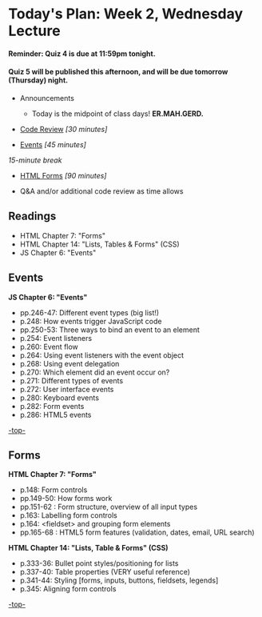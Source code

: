 <a id="top"></a>
# Today's Plan: Week 2, Wednesday Lecture

#### Reminder: Quiz 4 is due at 11:59pm tonight.

#### Quiz 5 will be published this afternoon, and will be due tomorrow (Thursday) night.

- Announcements
  - Today is the midpoint of class days! **ER.MAH.GERD.**

- [Code Review](#codereview) *[30 minutes]*

- [Events](#events) *[45 minutes]*

*15-minute break*

- [HTML Forms](#forms) *[90 minutes]*

- Q&A and/or additional code review as time allows

## Readings

- HTML Chapter 7: "Forms"
- HTML Chapter 14: "Lists, Tables & Forms" (CSS)
- JS Chapter 6: "Events"


<a id="events"></a>
## Events

**JS Chapter 6: "Events"**

- pp.246-47: Different event types (big list!)
- p.248: How events trigger JavaScript code
- pp.250-53: Three ways to bind an event to an element
- p.254: Event listeners
- p.260: Event flow
- p.264: Using event listeners with the event object
- p.268: Using event delegation
- p.270: Which element did an event occur on?
- p.271: Different types of events
- p.272: User interface events
- p.280: Keyboard events
- p.282: Form events
- p.286: HTML5 events

[-top-](#top)

<a id="forms"></a>
## Forms

**HTML Chapter 7: "Forms"**

- p.148: Form controls
- pp.149-50: How forms work
- pp.151-62 : Form structure, overview of all input types
- p.163: Labelling form controls
- p.164: \<fieldset\> and grouping form elements
- pp.165-68 : HTML5 form features (validation, dates, email, URL search)

**HTML Chapter 14: "Lists, Table & Forms" (CSS)**

- p.333-36: Bullet point styles/positioning for lists
- p.337-40: Table properties (VERY useful reference)
- p.341-44: Styling [forms, inputs, buttons, fieldsets, legends]
- p.345: Aligning form controls

[-top-](#top)
